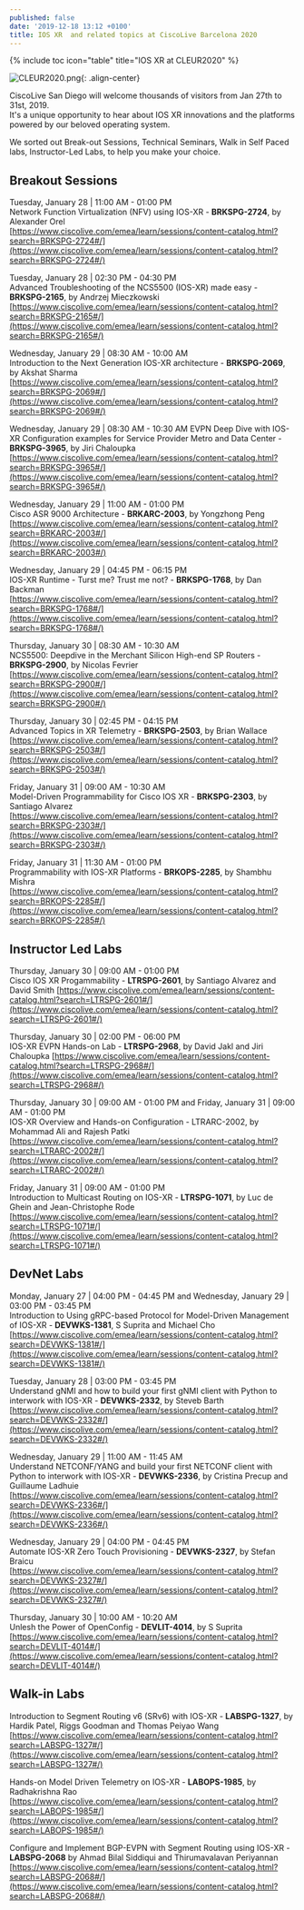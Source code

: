 ```yaml
---
published: false
date: '2019-12-18 13:12 +0100'
title: IOS XR  and related topics at CiscoLive Barcelona 2020
---
```

{% include toc icon="table" title="IOS XR at CLEUR2020" %}  

![CLEUR2020.png]({{site.baseurl}}/images/CLEUR2020.png){: .align-center}


CiscoLive San Diego will welcome thousands of visitors from Jan 27th to 31st, 2019.  
It's a unique opportunity to hear about IOS XR innovations and the platforms powered by our beloved operating system.  

We sorted out Break-out Sessions, Technical Seminars, Walk in Self Paced labs, Instructor-Led Labs, to help you make your choice.

## Breakout Sessions

Tuesday, January 28 | 11:00 AM - 01:00 PM  
Network Function Virtualization (NFV) using IOS-XR - **BRKSPG-2724**, by Alexander Orel  
[https://www.ciscolive.com/emea/learn/sessions/content-catalog.html?search=BRKSPG-2724#/](https://www.ciscolive.com/emea/learn/sessions/content-catalog.html?search=BRKSPG-2724#/)

Tuesday, January 28 | 02:30 PM - 04:30 PM  
Advanced Troubleshooting of the NCS5500 (IOS-XR) made easy - **BRKSPG-2165**, by Andrzej Mieczkowski  
[https://www.ciscolive.com/emea/learn/sessions/content-catalog.html?search=BRKSPG-2165#/](https://www.ciscolive.com/emea/learn/sessions/content-catalog.html?search=BRKSPG-2165#/)

Wednesday, January 29 | 08:30 AM - 10:00 AM  
Introduction to the Next Generation IOS-XR architecture - **BRKSPG-2069**, by Akshat Sharma  
[https://www.ciscolive.com/emea/learn/sessions/content-catalog.html?search=BRKSPG-2069#/](https://www.ciscolive.com/emea/learn/sessions/content-catalog.html?search=BRKSPG-2069#/)

Wednesday, January 29 | 08:30 AM - 10:30 AM
EVPN Deep Dive with IOS-XR Configuration examples for Service Provider Metro and Data Center - **BRKSPG-3965**, by Jiri Chaloupka    
[https://www.ciscolive.com/emea/learn/sessions/content-catalog.html?search=BRKSPG-3965#/](https://www.ciscolive.com/emea/learn/sessions/content-catalog.html?search=BRKSPG-3965#/)  

Wednesday, January 29 | 11:00 AM - 01:00 PM  
Cisco ASR 9000 Architecture - **BRKARC-2003**, by Yongzhong Peng  
[https://www.ciscolive.com/emea/learn/sessions/content-catalog.html?search=BRKARC-2003#/](https://www.ciscolive.com/emea/learn/sessions/content-catalog.html?search=BRKARC-2003#/)  

Wednesday, January 29 | 04:45 PM - 06:15 PM  
IOS-XR Runtime - Turst me? Trust me not? - **BRKSPG-1768**, by Dan Backman  
[https://www.ciscolive.com/emea/learn/sessions/content-catalog.html?search=BRKSPG-1768#/](https://www.ciscolive.com/emea/learn/sessions/content-catalog.html?search=BRKSPG-1768#/)

Thursday, January 30 | 08:30 AM - 10:30 AM  
NCS5500: Deepdive in the Merchant Silicon High-end SP Routers - **BRKSPG-2900**, by Nicolas Fevrier  
[https://www.ciscolive.com/emea/learn/sessions/content-catalog.html?search=BRKSPG-2900#/](https://www.ciscolive.com/emea/learn/sessions/content-catalog.html?search=BRKSPG-2900#/)  

Thursday, January 30 | 02:45 PM - 04:15 PM  
Advanced Topics in XR Telemetry - **BRKSPG-2503**, by Brian Wallace  
[https://www.ciscolive.com/emea/learn/sessions/content-catalog.html?search=BRKSPG-2503#/](https://www.ciscolive.com/emea/learn/sessions/content-catalog.html?search=BRKSPG-2503#/)  

Friday, January 31 | 09:00 AM - 10:30 AM  
Model-Driven Programmability for Cisco IOS XR - **BRKSPG-2303**, by Santiago Alvarez  
[https://www.ciscolive.com/emea/learn/sessions/content-catalog.html?search=BRKSPG-2303#/](https://www.ciscolive.com/emea/learn/sessions/content-catalog.html?search=BRKSPG-2303#/)  

Friday, January 31 | 11:30 AM - 01:00 PM  
Programmability with IOS-XR Platforms - **BRKOPS-2285**, by Shambhu Mishra  
[https://www.ciscolive.com/emea/learn/sessions/content-catalog.html?search=BRKOPS-2285#/](https://www.ciscolive.com/emea/learn/sessions/content-catalog.html?search=BRKOPS-2285#/)

## Instructor Led Labs

Thursday, January 30 | 09:00 AM - 01:00 PM  
Cisco IOS XR Progammability - **LTRSPG-2601**, by Santiago Alvarez and David Smith
[https://www.ciscolive.com/emea/learn/sessions/content-catalog.html?search=LTRSPG-2601#/](https://www.ciscolive.com/emea/learn/sessions/content-catalog.html?search=LTRSPG-2601#/)

Thursday, January 30 | 02:00 PM - 06:00 PM  
IOS-XR EVPN Hands-on Lab - **LTRSPG-2968**, by David Jakl and Jiri Chaloupka
[https://www.ciscolive.com/emea/learn/sessions/content-catalog.html?search=LTRSPG-2968#/](https://www.ciscolive.com/emea/learn/sessions/content-catalog.html?search=LTRSPG-2968#/)

Thursday, January 30 | 09:00 AM - 01:00 PM and Friday, January 31 | 09:00 AM - 01:00 PM  
IOS-XR Overview and Hands-on Configuration - LTRARC-2002, by Mohammad Ali and Rajesh Patki  
[https://www.ciscolive.com/emea/learn/sessions/content-catalog.html?search=LTRARC-2002#/](https://www.ciscolive.com/emea/learn/sessions/content-catalog.html?search=LTRARC-2002#/)

Friday, January 31 | 09:00 AM - 01:00 PM  
Introduction to Multicast Routing on IOS-XR - **LTRSPG-1071**, by Luc de Ghein and Jean-Christophe Rode  
[https://www.ciscolive.com/emea/learn/sessions/content-catalog.html?search=LTRSPG-1071#/](https://www.ciscolive.com/emea/learn/sessions/content-catalog.html?search=LTRSPG-1071#/)

## DevNet Labs

Monday, January 27 | 04:00 PM - 04:45 PM and Wednesday, January 29 | 03:00 PM - 03:45 PM  
Introduction to Using gRPC-based Protocol for Model-Driven Management of IOS-XR - **DEVWKS-1381**, S Suprita and Michael Cho  
[https://www.ciscolive.com/emea/learn/sessions/content-catalog.html?search=DEVWKS-1381#/](https://www.ciscolive.com/emea/learn/sessions/content-catalog.html?search=DEVWKS-1381#/)

Tuesday, January 28 | 03:00 PM - 03:45 PM  
Understand gNMI and how to build your first gNMI client with Python to interwork with IOS-XR - **DEVWKS-2332**, by Steveb Barth  
[https://www.ciscolive.com/emea/learn/sessions/content-catalog.html?search=DEVWKS-2332#/](https://www.ciscolive.com/emea/learn/sessions/content-catalog.html?search=DEVWKS-2332#/)  

Wednesday, January 29 | 11:00 AM - 11:45 AM  
Understand NETCONF/YANG and build your first NETCONF client with Python to interwork with IOS-XR - **DEVWKS-2336**, by Cristina Precup and Guillaume Ladhuie  
[https://www.ciscolive.com/emea/learn/sessions/content-catalog.html?search=DEVWKS-2336#/](https://www.ciscolive.com/emea/learn/sessions/content-catalog.html?search=DEVWKS-2336#/)  

Wednesday, January 29 | 04:00 PM - 04:45 PM  
Automate IOS-XR Zero Touch Provisioning - **DEVWKS-2327**, by Stefan Braicu  
[https://www.ciscolive.com/emea/learn/sessions/content-catalog.html?search=DEVWKS-2327#/](https://www.ciscolive.com/emea/learn/sessions/content-catalog.html?search=DEVWKS-2327#/)

Thursday, January 30 | 10:00 AM - 10:20 AM  
Unlesh the Power of OpenConfig - **DEVLIT-4014**, by S Suprita  
[https://www.ciscolive.com/emea/learn/sessions/content-catalog.html?search=DEVLIT-4014#/](https://www.ciscolive.com/emea/learn/sessions/content-catalog.html?search=DEVLIT-4014#/)

## Walk-in Labs

Introduction to Segment Routing v6 (SRv6) with IOS-XR - **LABSPG-1327**, by Hardik Patel, Riggs Goodman and Thomas Peiyao Wang  
[https://www.ciscolive.com/emea/learn/sessions/content-catalog.html?search=LABSPG-1327#/](https://www.ciscolive.com/emea/learn/sessions/content-catalog.html?search=LABSPG-1327#/)

Hands-on Model Driven Telemetry on IOS-XR - **LABOPS-1985**, by Radhakrishna Rao  
[https://www.ciscolive.com/emea/learn/sessions/content-catalog.html?search=LABOPS-1985#/](https://www.ciscolive.com/emea/learn/sessions/content-catalog.html?search=LABOPS-1985#/)  

Configure and Implement BGP-EVPN with Segment Routing using IOS-XR - **LABSPG-2068** by Ahmad Bilal Siddiqui and Thirumavalavan Periyannan  
[https://www.ciscolive.com/emea/learn/sessions/content-catalog.html?search=LABSPG-2068#/](https://www.ciscolive.com/emea/learn/sessions/content-catalog.html?search=LABSPG-2068#/)  

